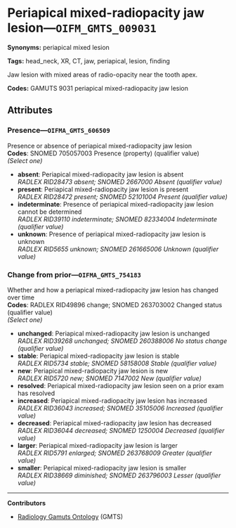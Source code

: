 # Periapical mixed-radiopacity jaw lesion—`OIFM_GMTS_009031`

**Synonyms:** periapical mixed lesion

**Tags:** head_neck, XR, CT, jaw, periapical, lesion, finding

Jaw lesion with mixed areas of radio-opacity near the tooth apex.

**Codes:** GAMUTS 9031 periapical mixed-radiopacity jaw lesion

## Attributes

### Presence—`OIFMA_GMTS_606509`

Presence or absence of periapical mixed-radiopacity jaw lesion  
**Codes**: SNOMED 705057003 Presence (property) (qualifier value)  
*(Select one)*

- **absent**: Periapical mixed-radiopacity jaw lesion is absent  
_RADLEX RID28473 absent; SNOMED 2667000 Absent (qualifier value)_
- **present**: Periapical mixed-radiopacity jaw lesion is present  
_RADLEX RID28472 present; SNOMED 52101004 Present (qualifier value)_
- **indeterminate**: Presence of periapical mixed-radiopacity jaw lesion cannot be determined  
_RADLEX RID39110 indeterminate; SNOMED 82334004 Indeterminate (qualifier value)_
- **unknown**: Presence of periapical mixed-radiopacity jaw lesion is unknown  
_RADLEX RID5655 unknown; SNOMED 261665006 Unknown (qualifier value)_

### Change from prior—`OIFMA_GMTS_754183`

Whether and how a periapical mixed-radiopacity jaw lesion has changed over time  
**Codes**: RADLEX RID49896 change; SNOMED 263703002 Changed status (qualifier value)  
*(Select one)*

- **unchanged**: Periapical mixed-radiopacity jaw lesion is unchanged  
_RADLEX RID39268 unchanged; SNOMED 260388006 No status change (qualifier value)_
- **stable**: Periapical mixed-radiopacity jaw lesion is stable  
_RADLEX RID5734 stable; SNOMED 58158008 Stable (qualifier value)_
- **new**: Periapical mixed-radiopacity jaw lesion is new  
_RADLEX RID5720 new; SNOMED 7147002 New (qualifier value)_
- **resolved**: Periapical mixed-radiopacity jaw lesion seen on a prior exam has resolved  
- **increased**: Periapical mixed-radiopacity jaw lesion has increased  
_RADLEX RID36043 increased; SNOMED 35105006 Increased (qualifier value)_
- **decreased**: Periapical mixed-radiopacity jaw lesion has decreased  
_RADLEX RID36044 decreased; SNOMED 1250004 Decreased (qualifier value)_
- **larger**: Periapical mixed-radiopacity jaw lesion is larger  
_RADLEX RID5791 enlarged; SNOMED 263768009 Greater (qualifier value)_
- **smaller**: Periapical mixed-radiopacity jaw lesion is smaller  
_RADLEX RID38669 diminished; SNOMED 263796003 Lesser (qualifier value)_

---

**Contributors**

- [Radiology Gamuts Ontology](https://gamuts.net/) (GMTS)